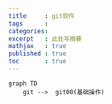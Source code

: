 ```yaml
---
title     : git软件
tags      :
categories:
excerpt   : 此处写摘要
mathjax   : true
published : true
toc       : true
---
```



```mermaid 
graph TD
    git -->  git00(基础操作)

```
